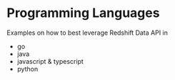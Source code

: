 # Programming Languages

Examples on how to best leverage Redshift Data API in
* go
* java
* javascript & typescript
* python
